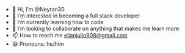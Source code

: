 - 👋 Hi, I’m @Neytan30
- 👀 I’m interested in becoming a full stack developer
- 🌱 I’m currently learning how to code
- 💞️ I’m looking to collaborate on anything that makes me learn more 
- 📫 How to reach me elianjulio908@gmail.com
- 😄 Pronouns: he/him

<!---
Neytan30/Neytan30 is a ✨ special ✨ repository because its `README.md` (this file) appears on your GitHub profile.
You can click the Preview link to take a look at your changes.
--->
